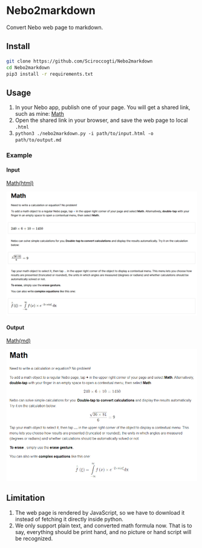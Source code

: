 # Nebo2markdown

Convert Nebo web page to markdown.

## Install

```Bash
git clone https://github.com/Sciroccogti/Nebo2markdown
cd Nebo2markdown
pip3 install -r requirements.txt
```

## Usage

1. In your Nebo app, publish one of your page. You will get a shared link, such as mine: [Math](https://www.nebo.app/page/542fc854-3746-4cd1-b662-e2ae63147af5)
2. Open the shared link in your browser, and save the web page to local `.html`
3. `python3 ./nebo2markdown.py -i path/to/input.html -o path/to/output.md`

### Example

#### Input

[Math(html)](assets/Math.html)

![](assets/html.png)

#### Output

[Math(md)](assets/Math.md)

![](assets/md.png)

## Limitation

1. The web page is rendered by JavaScript, so we have to download it instead of fetching it directly inside python.
2. We only support plain text, and converted math formula now. That is to say, everything should be print hand, and no picture or hand script will be recognized.
